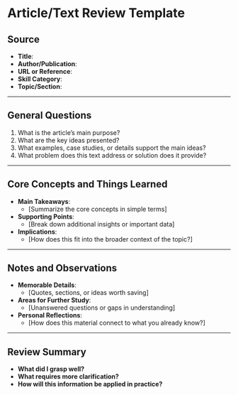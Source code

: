 # **Article/Text Review Template**

## **Source**
- **Title**:  
- **Author/Publication**:  
- **URL or Reference**:  
- **Skill Category**:  
- **Topic/Section**:  

---

## **General Questions**  
1. What is the article’s main purpose?  
2. What are the key ideas presented?  
3. What examples, case studies, or details support the main ideas?  
4. What problem does this text address or solution does it provide?  

---

## **Core Concepts and Things Learned**  
- **Main Takeaways**:  
  - [Summarize the core concepts in simple terms]  
- **Supporting Points**:  
  - [Break down additional insights or important data]  
- **Implications**:  
  - [How does this fit into the broader context of the topic?]  

---

## **Notes and Observations**  
- **Memorable Details**:  
  - [Quotes, sections, or ideas worth saving]  
- **Areas for Further Study**:  
  - [Unanswered questions or gaps in understanding]  
- **Personal Reflections**:  
  - [How does this material connect to what you already know?]  

---

## **Review Summary**  
- **What did I grasp well?**  
- **What requires more clarification?**  
- **How will this information be applied in practice?**  
